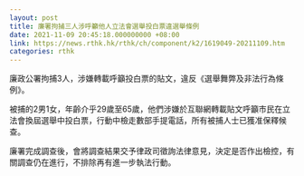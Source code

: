 ```yaml
---
layout: post
title: 廉署拘捕三人涉呼籲他人立法會選舉投白票違選舉條例
date: 2021-11-09 20:45:18.000000000 +08:00
link: https://news.rthk.hk/rthk/ch/component/k2/1619049-20211109.htm
categories: rthk
---
```


​廉政公署拘捕3人，涉嫌轉載呼籲投白票的貼文，違反《選舉舞弊及非法行為條例》。

被捕的2男1女，年齡介乎29歲至65歲，他們涉嫌於互聯網轉載貼文呼籲市民在立法會換屆選舉中投白票，行動中檢走數部手提電話，所有被捕人士已獲准保釋候查。

廉署完成調查後，會將調查結果交予律政司徵詢法律意見，決定是否作出檢控，有關調查仍在進行，不排除再有進一步執法行動。
